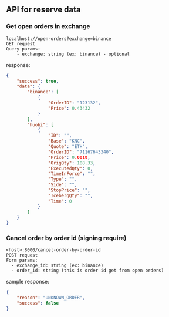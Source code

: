 ## API for reserve data

### Get open orders in exchange

```
localhost://open-orders?exchange=binance
GET request
Query params:
    - exchange: string (ex: binance) - optional
```

response:

```json
{
    "success": true,
    "data": {
        "binance": [
            {
                "OrderID": "123132",
                "Price": 0.43432
            }
        ],
        "huobi": [
            {
                "ID": "",
                "Base": "KNC",
                "Quote": "ETH",
                "OrderID": "71167643340",
                "Price": 0.0018,
                "OrigQty": 108.33,
                "ExecutedQty": 0,
                "TimeInForce": "",
                "Type": "",
                "Side": "",
                "StopPrice": "",
                "IcebergQty": "",
                "Time": 0
            }
        ]
    }
}
```

### Cancel order by order id (signing require)

```
<host>:8000/cancel-order-by-order-id
POST request
Form params:
  - exchange_id: string (ex: binance)
  - order_id: string (this is order id get from open orders)
```

sample response:
```json
{
    "reason": "UNKNOWN_ORDER",
    "success": false
}
```